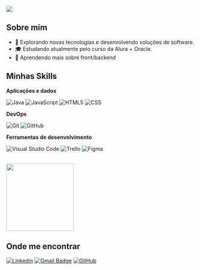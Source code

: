 ![](https://komarev.com/ghpvc/?username=iuricode&color=006bed)

## Sobre mim

- 🤔 Explorando novas tecnologias e desenvolvendo soluções de software.
- 🎓 Estudando atualmente pelo curso da Alura + Oracle.
- 🌱 Aprendendo mais sobre front/backend

## Minhas Skills

**Aplicações e dados**

![Java](https://img.shields.io/badge/-Java-333333?style=flat&logo=Java&logoColor=007396)
![JavaScript](https://img.shields.io/badge/-JavaScript-333333?style=flat&logo=javascript)
![HTML5](https://img.shields.io/badge/-HTML5-333333?style=flat&logo=HTML5)
![CSS](https://img.shields.io/badge/-CSS-333333?style=flat&logo=CSS3&logoColor=1572B6)

**DevOps**

![Git](https://img.shields.io/badge/-Git-333333?style=flat&logo=git)
![GitHub](https://img.shields.io/badge/-GitHub-333333?style=flat&logo=github)

**Ferramentas de desenvolvimento**

![Visual Studio Code](https://img.shields.io/badge/-Visual%20Studio%20Code-333333?style=flat&logo=visual-studio-code&logoColor=007ACC)
![Trello](https://img.shields.io/badge/-Trello-333333?style=flat&logo=trello&logoColor=007ACC)
![Figma](https://img.shields.io/badge/-Figma-333333?style=flat&logo=figma&logoColor=007ACC)

<br/>

<a href="https://github.com/IvanGibson" title="Perfil do Ivan">
  <img height="180em" src="https://github-readme-stats.vercel.app/api?username=IvanGibson&theme=dracula&show_icons=true" />
</a>

## Onde me encontrar

[![Linkedin](https://img.shields.io/badge/-username-blue?style=flat-square&logo=Linkedin&logoColor=white&link=https://www.linkedin.com/in/ivan-nunes-1a0601302/)](https://www.linkedin.com/in/ivan-nunes-1a0601302/)
[![Gmail Badge](https://img.shields.io/badge/-seuemail@email.com-006bed?style=flat-square&logo=Gmail&logoColor=white&link=mailto:ivangibson93@gmail.com)](mailto:ivangibson93@gmail.com)
[![GitHub](https://img.shields.io/github/followers/iuricode?label=follow&style=social)](https://github.com/IvanGibson)
